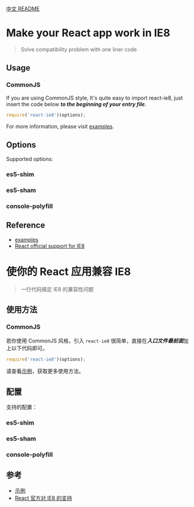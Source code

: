 [中文 README](#make-your-react-app-work-in-ie8)

# Make your React app work in IE8

> Solve compatibility problem with one liner code

## Usage

### CommonJS

If you are using CommonJS style, It's quite easy to import react-ie8, just insert the code below ***to the beginning of your entry file***.

```js
require('react-ie8')(options);
```

For more information, please visit [examples].

## Options

Supported options:

### es5-shim

### es5-sham

### console-polyfill

## Reference

- [examples]
- [React official support for IE8]

[React official support for IE8]: https://facebook.github.io/react/docs/working-with-the-browser.html#browser-support-and-polyfills
[examples]: https://github.com/xcatliu/react-ie8/tree/master/examples


<a id="make-your-react-app-work-in-ie8"></a>

# 使你的 React 应用兼容 IE8

> 一行代码搞定 IE8 的兼容性问题

## 使用方法

### CommonJS

若你使用 CommonJS 风格，引入 `react-ie8` 很简单，直接在***入口文件最前面***加上以下代码即可。

```js
require('react-ie8')(options);
```

请查看[示例][examples]，获取更多使用方法。

## 配置

支持的配置：

### es5-shim

### es5-sham

### console-polyfill

## 参考

- [示例][examples]
- [React 官方对 IE8 的支持][React official support for IE8]
